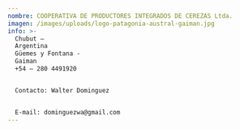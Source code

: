 ```yaml
---
nombre: COOPERATIVA DE PRODUCTORES INTEGRADOS DE CEREZAS Ltda.
imagen: /images/uploads/logo-patagonia-austral-gaiman.jpg
info: >-
  Chubut –
  Argentina                                                                                                                                                       C.
  Güemes y Fontana -
  Gaiman                                                                                                                                   Tel.
  +54 – 280 4491920


  Contacto: Walter Dominguez                                                                                                                                      


  E-mail: dominguezwa@gmail.com
---
```

